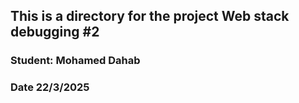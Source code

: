 ## This is a directory for the project Web stack debugging #2

### Student: Mohamed Dahab
### Date 22/3/2025